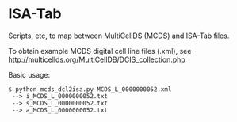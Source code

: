 # ISA-Tab
Scripts, etc, to map between MultiCellDS (MCDS) and ISA-Tab files.

To obtain example MCDS digital cell line files (.xml), see http://multicellds.org/MultiCellDB/DCIS_collection.php

Basic usage:
```
$ python mcds_dcl2isa.py MCDS_L_0000000052.xml 
 --> i_MCDS_L_0000000052.txt
 --> s_MCDS_L_0000000052.txt
 --> a_MCDS_L_0000000052.txt
```
